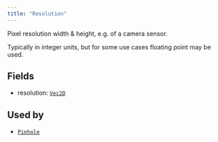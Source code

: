 ```yaml
---
title: "Resolution"
---
```


Pixel resolution width & height, e.g. of a camera sensor.

Typically in integer units, but for some use cases floating point may be used.

## Fields

* resolution: [`Vec2D`](../datatypes/vec2d.md)


## Used by

* [`Pinhole`](../archetypes/pinhole.md)

